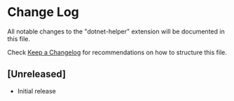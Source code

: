 # Change Log

All notable changes to the "dotnet-helper" extension will be documented in this file.

Check [Keep a Changelog](http://keepachangelog.com/) for recommendations on how to structure this file.

## [Unreleased]

- Initial release